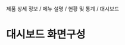 <!--breadcrumb:제품 상세 정보 / 메뉴 설명 / 현황 및 통계 / 대시보드--><span class="md-breadcrumb">제품 상세 정보 / 메뉴 설명 / 현황 및 통계 / 대시보드</span>
# 대시보드 화면구성
